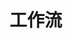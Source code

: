 <!--
 * @Author: jackning 270580156@qq.com
 * @Date: 2024-12-10 12:00:19
 * @LastEditors: jackning 270580156@qq.com
 * @LastEditTime: 2024-12-10 12:00:25
 * @Description: bytedesk.com https://github.com/Bytedesk/bytedesk  
 *   Please be aware of the BSL license restrictions before installing Bytedesk IM – 
 *  selling, reselling, or hosting Bytedesk IM as a service is a breach of the terms and automatically terminates your rights under the license. 
 *  仅支持企业内部员工自用，严禁私自用于销售、二次销售或者部署SaaS方式销售 
 *  Business Source License 1.1: https://github.com/Bytedesk/bytedesk/blob/main/LICENSE 
 *  contact: 270580156@qq.com 
 *  联系：270580156@qq.com
 * Copyright (c) 2024 by bytedesk.com, All Rights Reserved. 
-->
# 工作流
